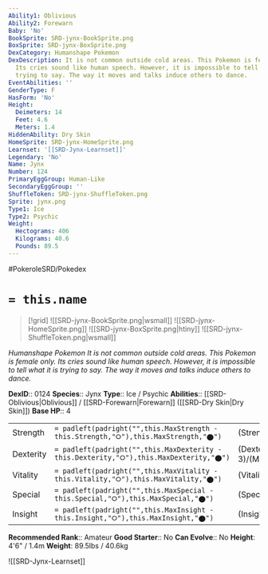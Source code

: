 ```yaml
---
Ability1: Oblivious
Ability2: Forewarn
Baby: 'No'
BookSprite: SRD-jynx-BookSprite.png
BoxSprite: SRD-jynx-BoxSprite.png
DexCategory: Humanshape Pokemon
DexDescription: It is not common outside cold areas. This Pokemon is female only.
  Its cries sound like human speech. However, it is impossible to tell what it is
  trying to say. The way it moves and talks induce others to dance.
EventAbilities: ''
GenderType: F
HasForm: 'No'
Height:
  Deimeters: 14
  Feet: 4.6
  Meters: 1.4
HiddenAbility: Dry Skin
HomeSprite: SRD-jynx-HomeSprite.png
Learnset: '[[SRD-Jynx-Learnset]]'
Legendary: 'No'
Name: Jynx
Number: 124
PrimaryEggGroup: Human-Like
SecondaryEggGroup: ''
ShuffleToken: SRD-jynx-ShuffleToken.png
Sprite: jynx.png
Type1: Ice
Type2: Psychic
Weight:
  Hectograms: 406
  Kilograms: 40.6
  Pounds: 89.5
---
```


#PokeroleSRD/Pokedex

# `= this.name`

> [!grid]
> ![[SRD-jynx-BookSprite.png|wsmall]]
> ![[SRD-jynx-HomeSprite.png]]
> ![[SRD-jynx-BoxSprite.png|htiny]]
> ![[SRD-jynx-ShuffleToken.png|wsmall]]


*Humanshape Pokemon*
*It is not common outside cold areas. This Pokemon is female only. Its cries sound like human speech. However, it is impossible to tell what it is trying to say. The way it moves and talks induce others to dance.*

**DexID**:: 0124
**Species**:: Jynx
**Type**:: Ice / Psychic
**Abilities**:: [[SRD-Oblivious|Oblivious]] / [[SRD-Forewarn|Forewarn]] ([[SRD-Dry Skin|Dry Skin]])
**Base HP**:: 4

|           |                                                                                        |                                          |
| --------- | -------------------------------------------------------------------------------------- | ---------------------------------------- |
| Strength  | `= padleft(padright("",this.MaxStrength - this.Strength,"⭘"),this.MaxStrength,"⬤")`    | (Strength::2)/(MaxStrength::4)   |
| Dexterity | `= padleft(padright("",this.MaxDexterity - this.Dexterity,"⭘"),this.MaxDexterity,"⬤")` | (Dexterity:: 3)/(MaxDexterity::6) |
| Vitality  | `= padleft(padright("",this.MaxVitality - this.Vitality,"⭘"),this.MaxVitality,"⬤")`    | (Vitality::1)/(MaxVitality::3)   |
| Special   | `= padleft(padright("",this.MaxSpecial - this.Special,"⭘"),this.MaxSpecial,"⬤")`       | (Special::3)/(MaxSpecial::6)     |
| Insight   | `= padleft(padright("",this.MaxInsight - this.Insight,"⭘"),this.MaxInsight,"⬤")`       | (Insight::3)/(MaxInsight::6)     |


**Recommended Rank**:: Amateur
**Good Starter**:: No
**Can Evolve**:: No
**Height**: 4'6" / 1.4m
**Weight**: 89.5lbs / 40.6kg

![[SRD-Jynx-Learnset]]